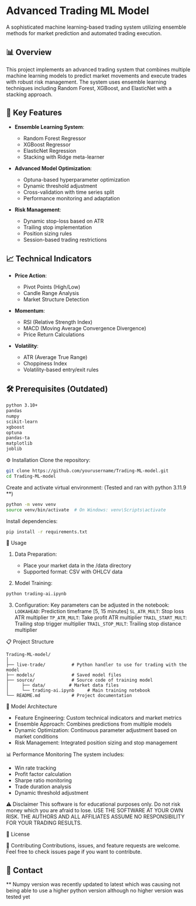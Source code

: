 # Advanced Trading ML Model

A sophisticated machine learning-based trading system utilizing ensemble methods for market prediction and automated trading execution.

## 📊 Overview

This project implements an advanced trading system that combines multiple machine learning models to predict market movements and execute trades with robust risk management. The system uses ensemble learning techniques including Random Forest, XGBoost, and ElasticNet with a stacking approach.

## 🌟 Key Features

- **Ensemble Learning System**:
  - Random Forest Regressor
  - XGBoost Regressor
  - ElasticNet Regression
  - Stacking with Ridge meta-learner

- **Advanced Model Optimization**:
  - Optuna-based hyperparameter optimization
  - Dynamic threshold adjustment
  - Cross-validation with time series split
  - Performance monitoring and adaptation

- **Risk Management**:
  - Dynamic stop-loss based on ATR
  - Trailing stop implementation
  - Position sizing rules
  - Session-based trading restrictions

## 📈 Technical Indicators

- **Price Action**:
  - Pivot Points (High/Low)
  - Candle Range Analysis
  - Market Structure Detection

- **Momentum**:
  - RSI (Relative Strength Index)
  - MACD (Moving Average Convergence Divergence)
  - Price Return Calculations

- **Volatility**:
  - ATR (Average True Range)
  - Choppiness Index
  - Volatility-based entry/exit rules

## 🛠 Prerequisites (Outdated)

```bash
python 3.10+
pandas
numpy
scikit-learn
xgboost
optuna
pandas-ta
matplotlib
joblib
```

⚙️ Installation
Clone the repository:
```bash
git clone https://github.com/yourusername/Trading-ML-model.git
cd Trading-ML-model
```

Create and activate virtual environment: (Tested and ran with python 3.11.9 **)
```bash
python -m venv venv
source venv/bin/activate  # On Windows: venv\Scripts\activate
```

Install dependencies:
```bash
pip install -r requirements.txt
```

🚀 Usage
1. Data Preparation:
    - Place your market data in the /data directory
    - Supported format: CSV with OHLCV data

2. Model Training:
```bash
python trading-ai.ipynb
```

3. Configuration: Key parameters can be adjusted in the notebook:
`LOOKAHEAD`: Prediction timeframe [5, 15 minutes]
`SL_ATR_MULT`: Stop loss ATR multiplier
`TP_ATR_MULT`: Take profit ATR multiplier
`TRAIL_START_MULT`: Trailing stop trigger multiplier
`TRAIL_STOP_MULT`: Trailing stop distance multiplier

📋 Project Structure
```
Trading-ML-model/
│
├── live-trade/          # Python handler to use for trading with the model
├── models/              # Saved model files
├── source/              # Source code of training model
│     ├── data/         # Market data files
│     └── trading-ai.ipynb     # Main training notebook
└── README.md            # Project documentation
```

🔬 Model Architecture
- Feature Engineering: Custom technical indicators and market metrics
- Ensemble Approach: Combines predictions from multiple models
- Dynamic Optimization: Continuous parameter adjustment based on market conditions
- Risk Management: Integrated position sizing and stop management

📊 Performance Monitoring
The system includes:

- Win rate tracking
- Profit factor calculation
- Sharpe ratio monitoring
- Trade duration analysis
- Dynamic threshold adjustment

⚠️ Disclaimer
This software is for educational purposes only. Do not risk money which you are afraid to lose. USE THE SOFTWARE AT YOUR OWN RISK. THE AUTHORS AND ALL AFFILIATES ASSUME NO RESPONSIBILITY FOR YOUR TRADING RESULTS.

📝 License


🤝 Contributing
Contributions, issues, and feature requests are welcome. Feel free to check issues page if you want to contribute.

📧 Contact
-

** Numpy version was recently updated to latest which was causing not being able to use a higher python version although no higher version was tested yet
